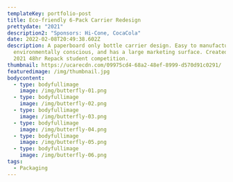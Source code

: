 ```yaml
---
templateKey: portfolio-post
title: Eco-friendly 6-Pack Carrier Redesign
prettydate: "2021"
description2: "Sponsors: Hi-Cone, CocaCola"
date: 2022-02-08T20:49:38.602Z
description: A paperboard only bottle carrier design. Easy to manufacture,
  environmentally conscious, and has a large marketing surface. Created for the
  2021 48hr Repack student competition.
thumbnail: https://ucarecdn.com/09975cd4-68a2-48ef-8999-d570d91c0291/
featuredimage: /img/thumbnail.jpg
bodycontent:
  - type: bodyfullimage
    image: /img/butterfly-01.png
  - type: bodyfullimage
    image: /img/butterfly-02.png
  - type: bodyfullimage
    image: /img/butterfly-03.png
  - type: bodyfullimage
    image: /img/butterfly-04.png
  - type: bodyfullimage
    image: /img/butterfly-05.png
  - type: bodyfullimage
    image: /img/butterfly-06.png
tags:
  - Packaging
---
```

